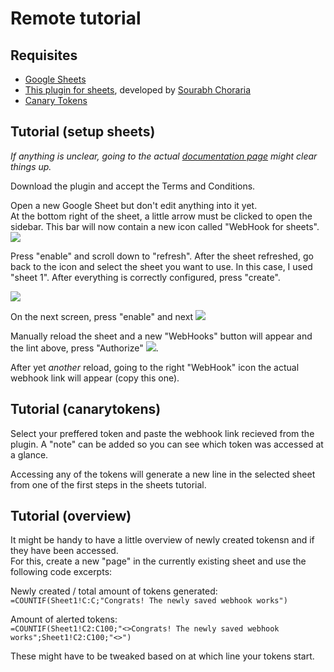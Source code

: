 # Remote tutorial

## Requisites

- [Google Sheets](https://sheets.google.com/)
- [This plugin for sheets](https://workspace.google.com/marketplace/app/webhooks_for_sheets/860288437469), developed by [Sourabh Choraria](https://script.gs/)
- [Canary Tokens](https://canarytokens.org/generate)
  
## Tutorial (setup sheets)
*If anything is unclear, going to the actual [documentation page](https://script.gs/webhooks-for-sheets/) might clear things up.*

Download the plugin and accept the Terms and Conditions.

Open a new Google Sheet but don't edit anything into it yet.  
At the bottom right of the sheet, a little arrow must be clicked to open the sidebar. This bar will now contain a new icon called "WebHook for sheets".  
![](https://script.gs/content/images/size/w1000/2022/04/Screenshot-2022-04-09-at-20.35.35.png)

Press "enable" and scroll down to "refresh". After the sheet refreshed, go back to the icon and select the sheet you want to use. In this case, I used "sheet 1". After everything is correctly configured, press "create".

![](https://script.gs/content/images/size/w1000/2022/04/Screenshot-2022-04-09-at-20.35.52.png)

On the next screen, press "enable" and next
![](https://script.gs/content/images/size/w1000/2022/04/Screenshot-2022-04-09-at-20.36.32.png)

Manually reload the sheet and a new "WebHooks" button will appear and the lint above, press "Authorize"
![](https://script.gs/content/images/size/w1000/2022/04/Screenshot-2022-04-09-at-20.37.30.png).

After yet *another* reload, going to the right "WebHook" icon the actual webhook link will appear (copy this one).

## Tutorial (canarytokens)
Select your preffered token and paste the webhook link recieved from the plugin. A "note" can be added so you can see which token was accessed at a glance.

Accessing any of the tokens will generate a new line in the selected sheet from one of the first steps in the sheets tutorial.

## Tutorial (overview)
It might be handy to have a little overview of newly created tokensn and if they have been accessed.   
For this, create a new "page" in the currently existing sheet and use the following code excerpts:

Newly created / total amount of tokens generated:  
`=COUNTIF(Sheet1!C:C;"Congrats! The newly saved webhook works")`

Amount of alerted tokens:  
`=COUNTIF(Sheet1!C2:C100;"<>Congrats! The newly saved webhook works";Sheet1!C2:C100;"<>")`

These might have to be tweaked based on at which line your tokens start.